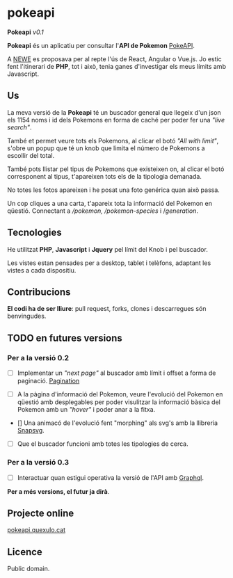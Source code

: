 # pokeapi

**Pokeapi** *v0.1*

**Pokeapi** és un aplicatiu per consultar l'**API de Pokemon** [PokeAPI](https://pokeapi.co/).

A [NEWE](https://nuwe.io/challenge/repte-4-utilitzar-api) es proposava per al repte l'ús de React, Angular o Vue.js. Jo estic fent l'itinerari de **PHP**, tot i això, tenia ganes d'investigar els meus límits amb Javascript.

## Us

La meva versió de la **Pokeapi** té un buscador general que llegeix d'un json els 1154 noms i id dels Pokemons en forma de caché per poder fer una *"live search"*. 

També et permet veure tots els Pokemons, al clicar el botó *"All with limit"*, s'obre un popup que té un knob que limita el número de Pokemons a escollir del total.

També pots llistar pel tipus de Pokemons que existeixen on, al clicar el botó corresponent al tipus, t'apareixen tots els de la tipologia demanada. 

No totes les fotos apareixen i he posat una foto genérica quan això passa.

Un cop cliques a una carta, t'apareix tota la informació del Pokemon en qüestió. Connectant a */pokemon, /pokemon-species* i /*generation*.

## Tecnologies

He utilitzat **PHP**, **Javascript** i **Jquery** pel límit del Knob i pel buscador.

Les vistes estan pensades per a desktop, tablet i telèfons, adaptant les vistes a cada dispositiu.

## Contribucions

**El codi ha de ser lliure**: pull request, forks, clones i descarregues són benvingudes.

## TODO en futures versions

### Per a la versió 0.2

- [ ] Implementar un *"next page"* al buscador amb límit i offset a forma de paginació. [Pagination](https://pokeapi.co/docs/v2#resource-listspagination-section)

- [ ] A la pàgina d'informació del Pokemon, veure l'evolució del Pokemon en qüestió amb desplegables per poder visulitzar la informació bàsica del Pokemon amb un *"hover"* i poder anar a la fitxa. 

- [] Una animacó de l'evolució fent "morphing" als svg's amb la llibreria [Snapsvg](http://snapsvg.io/). 

- [ ] Que el buscador funcioni amb totes les tipologies de cerca.

### Per a la versió 0.3

- [ ] Interactuar quan estigui operativa la versió de l'API amb [Graphql](https://pokeapi.co/docs/graphql).

**Per a més versions, el futur ja dirà**.

## Projecte online

[pokeapi.quexulo.cat](https://pokeapi.quexulo.cat/)

## Licence

Public domain.
